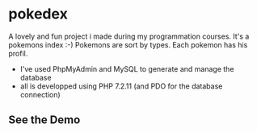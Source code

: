 # pokedex

A lovely and fun project i made during my programmation courses. It's a pokemons index :-) 
Pokemons are sort by types. Each pokemon has his profil. 

- I've used PhpMyAdmin and MySQL to generate and manage the database
- all is developped using PHP 7.2.11 (and PDO for the database connection)

## See the Demo
